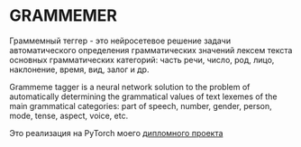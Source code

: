 # GRAMMEMER

Граммемный теггер - это нейросетевое решение задачи автоматического определения грамматических значений лексем текста основных грамматических категорий: часть речи, число, род, лицо, наклонение, время, вид, залог и др.

Grammeme tagger is a neural network solution to the problem of automatically determining the grammatical values of text lexemes of the main grammatical categories: part of speech, number, gender, person, mode, tense, aspect, voice, etc.

Это реализация на PyTorch моего [дипломного проекта](https://github.com/GURJEW/grammemer-tf)
